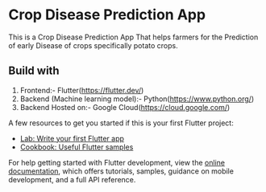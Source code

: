# Crop Disease Prediction App

This is a Crop Disease Prediction App That helps farmers for the Prediction of early Disease of crops specifically potato crops.

## Build with

1. Frontend:- Flutter(https://flutter.dev/)
2. Backend (Machine learning model):- Python(https://www.python.org/)
3. Backend Hosted on:- Google Cloud(https://cloud.google.com/)

A few resources to get you started if this is your first Flutter project:

- [Lab: Write your first Flutter app](https://docs.flutter.dev/get-started/codelab)
- [Cookbook: Useful Flutter samples](https://docs.flutter.dev/cookbook)

For help getting started with Flutter development, view the
[online documentation](https://docs.flutter.dev/), which offers tutorials,
samples, guidance on mobile development, and a full API reference.
